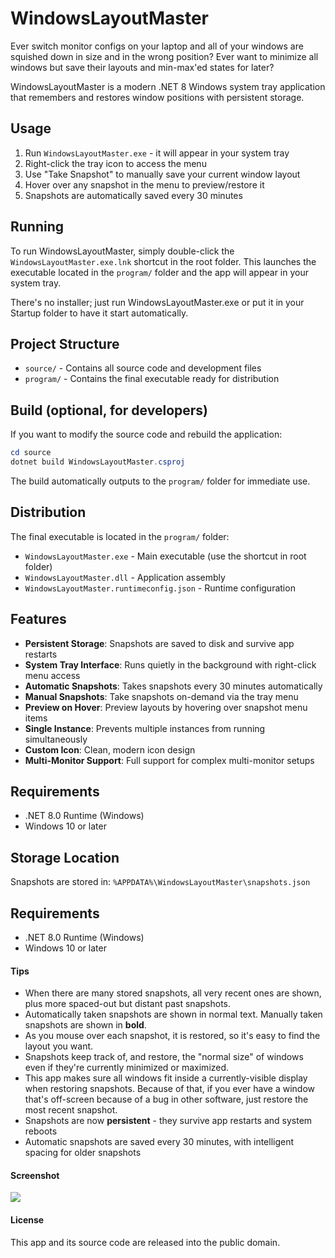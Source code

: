 WindowsLayoutMaster
===================

Ever switch monitor configs on your laptop and all of your windows are squished down in size and in the wrong position? Ever want to minimize all windows but save their layouts and min-max'ed states for later?

WindowsLayoutMaster is a modern .NET 8 Windows system tray application that remembers and restores window positions with persistent storage.

## Usage

1. Run `WindowsLayoutMaster.exe` - it will appear in your system tray
2. Right-click the tray icon to access the menu
3. Use "Take Snapshot" to manually save your current window layout
4. Hover over any snapshot in the menu to preview/restore it
5. Snapshots are automatically saved every 30 minutes


## Running

To run WindowsLayoutMaster, simply double-click the `WindowsLayoutMaster.exe.lnk` shortcut in the root folder. This launches the executable located in the `program/` folder and the app will appear in your system tray.

There's no installer; just run WindowsLayoutMaster.exe or put it in your Startup folder to have it start automatically.

## Project Structure

- `source/` - Contains all source code and development files
- `program/` - Contains the final executable ready for distribution


## Build (optional, for developers)

If you want to modify the source code and rebuild the application:

```powershell
cd source
dotnet build WindowsLayoutMaster.csproj
```

The build automatically outputs to the `program/` folder for immediate use.

## Distribution

The final executable is located in the `program/` folder:
- `WindowsLayoutMaster.exe` - Main executable (use the shortcut in root folder)
- `WindowsLayoutMaster.dll` - Application assembly  
- `WindowsLayoutMaster.runtimeconfig.json` - Runtime configuration


## Features

- **Persistent Storage**: Snapshots are saved to disk and survive app restarts
- **System Tray Interface**: Runs quietly in the background with right-click menu access
- **Automatic Snapshots**: Takes snapshots every 30 minutes automatically
- **Manual Snapshots**: Take snapshots on-demand via the tray menu
- **Preview on Hover**: Preview layouts by hovering over snapshot menu items
- **Single Instance**: Prevents multiple instances from running simultaneously
- **Custom Icon**: Clean, modern icon design
- **Multi-Monitor Support**: Full support for complex multi-monitor setups

## Requirements

- .NET 8.0 Runtime (Windows)
- Windows 10 or later



## Storage Location

Snapshots are stored in: `%APPDATA%\WindowsLayoutMaster\snapshots.json`

## Requirements

- .NET 8.0 Runtime (Windows)
- Windows 10 or later


#### Tips
* When there are many stored snapshots, all very recent ones are shown, plus more spaced-out but distant past snapshots.
* Automatically taken snapshots are shown in normal text. Manually taken snapshots are shown in **bold**.
* As you mouse over each snapshot, it is restored, so it's easy to find the layout you want.
* Snapshots keep track of, and restore, the "normal size" of windows even if they're currently minimized or maximized.
* This app makes sure all windows fit inside a currently-visible display when restoring snapshots. Because of that, if you ever have a window that's off-screen because of a bug in other software, just restore the most recent snapshot.
* Snapshots are now **persistent** - they survive app restarts and system reboots
* Automatic snapshots are saved every 30 minutes, with intelligent spacing for older snapshots


#### Screenshot
<img src="https://raw.github.com/adamsmith/WindowsLayoutSnapshot/master/screenshot.png" />


#### License
This app and its source code are released into the public domain.